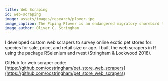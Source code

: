 ```yaml
---
title: Web Scraping
id: web-scraping
image: assets/images/research/plover.jpg
image_caption: The Piping Plover is an endangered migratory shorebird that breeds in the Northeast US. 
image_author: Oliver C. Stringham
---
```



I developed custom web scrapers to survey online exotic pet stores for: species for sale, price, and retail size or age. I built the web scrapers in R using the package RSelenium and rvest (Stringham & Lockwood 2018). 

GitHub for web scraper code: [https://github.com/ocstringham/pet_store_web_scrapers](https://github.com/ocstringham/pet_store_web_scrapers)